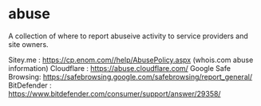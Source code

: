 # abuse

A collection of where to report abuseive activity to service providers and site owners.

Sitey.me  : https://cp.enom.com//help/AbusePolicy.aspx  (whois.com abuse information)
Cloudflare : https://abuse.cloudflare.com/
Google Safe Browsing: https://safebrowsing.google.com/safebrowsing/report_general/
BitDefender : https://www.bitdefender.com/consumer/support/answer/29358/

